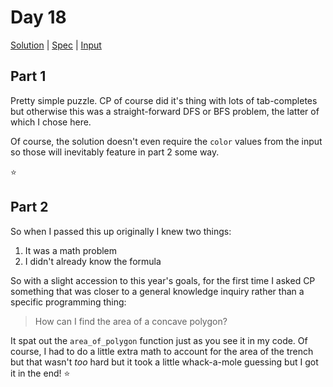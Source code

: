 # Day 18

[Solution](../lib/day18.rb) | [Spec](../spec/day18_spec.rb) | [Input](../input/day18.txt)

## Part 1

Pretty simple puzzle. CP of course did it's thing with lots of tab-completes but otherwise this was a straight-forward
DFS or BFS problem, the latter of which I chose here.

Of course, the solution doesn't even require the `color` values from the input so those will inevitably feature in
part 2 some way.

⭐

## Part 2

So when I passed this up originally I knew two things:

1. It was a math problem
2. I didn't already know the formula

So with a slight accession to this year's goals, for the first time I asked CP something that was closer to a general
knowledge inquiry rather than a specific programming thing:

> How can I find the area of a concave polygon?

It spat out the `area_of_polygon` function just as you see it in my code. Of course, I had to do a little extra math to
account for the area of the trench but that wasn't _too_ hard but it took a little whack-a-mole guessing but I got it
in the end! ⭐

